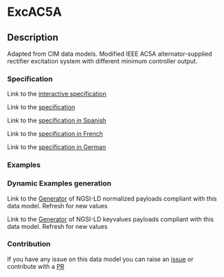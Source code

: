 # ExcAC5A

## Description 

Adapted from CIM data models. Modified IEEE AC5A alternator-supplied rectifier excitation system with different minimum controller output.
### Specification

Link to the [interactive specification](https://swagger.lab.fiware.org/?url=https://smart-data-models.github.io/dataModel.EnergyCIM/ExcAC5A/swagger.yaml)

Link to the [specification](https://smart-data-models.github.io/dataModel.EnergyCIM/ExcAC5A/doc/spec.md)

Link to the [specification in Spanish](https://smart-data-models.github.io/dataModel.EnergyCIM/ExcAC5A/doc/spec_ES.md)

Link to the [specification in French](https://smart-data-models.github.io/dataModel.EnergyCIM/ExcAC5A/doc/spec_FR.md)

Link to the [specification in German](https://smart-data-models.github.io/dataModel.EnergyCIM/ExcAC5A/doc/spec_DE.md)
### Examples
### Dynamic Examples generation

Link to the [Generator](https://smartdatamodels.org/extra/ngsi-ld_generator_v0.92.php?schemaUrl=https://raw.githubusercontent.com/smart-data-models/dataModel.EnergyCIM/master/ExcAC5A/schema.json&email=info@smartdatamodels.org) of NGSI-LD normalized payloads compliant with this data model. Refresh for new values

Link to the [Generator](https://smartdatamodels.org/extra/ngsi-ld_generator_keyvalues_v0.92.php?schemaUrl=https://raw.githubusercontent.com/smart-data-models/dataModel.EnergyCIM/master/ExcAC5A/schema.json&email=info@smartdatamodels.org) of NGSI-LD keyvalues payloads compliant with this data model. Refresh for new values
### Contribution

 If you have any issue on this data model you can raise an [issue](https://github.com/smart-data-models/dataModel.EnergyCIM/issues)  or contribute with a [PR](https://github.com/smart-data-models/dataModel.EnergyCIM/pulls)